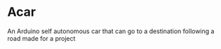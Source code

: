 # Acar
An Arduino self autonomous car that can go to a destination following a road made for a project
